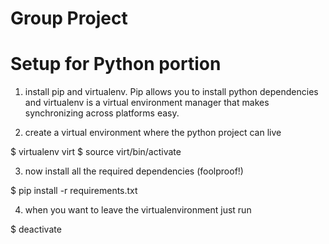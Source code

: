 # Group Project

# Setup for Python portion
1) install pip and virtualenv. Pip allows you to install python
dependencies and virtualenv is a virtual environment manager that 
makes synchronizing across platforms easy.

2) create a virtual environment where the 
 python project can live

$ virtualenv virt
$ source virt/bin/activate

3) now install all the required dependencies (foolproof!)

$ pip install -r requirements.txt

4) when you want to leave the virtualenvironment 
just run 

$ deactivate




